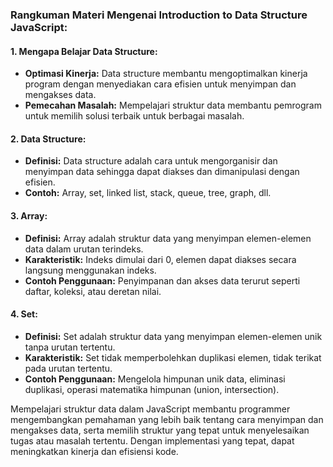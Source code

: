 ### Rangkuman Materi Mengenai Introduction to Data Structure JavaScript:

#### 1. Mengapa Belajar Data Structure:

- **Optimasi Kinerja:** Data structure membantu mengoptimalkan kinerja program dengan menyediakan cara efisien untuk menyimpan dan mengakses data.
- **Pemecahan Masalah:** Mempelajari struktur data membantu pemrogram untuk memilih solusi terbaik untuk berbagai masalah.

#### 2. Data Structure:

- **Definisi:** Data structure adalah cara untuk mengorganisir dan menyimpan data sehingga dapat diakses dan dimanipulasi dengan efisien.
- **Contoh:** Array, set, linked list, stack, queue, tree, graph, dll.

#### 3. Array:

- **Definisi:** Array adalah struktur data yang menyimpan elemen-elemen data dalam urutan terindeks.
- **Karakteristik:** Indeks dimulai dari 0, elemen dapat diakses secara langsung menggunakan indeks.
- **Contoh Penggunaan:** Penyimpanan dan akses data terurut seperti daftar, koleksi, atau deretan nilai.

#### 4. Set:

- **Definisi:** Set adalah struktur data yang menyimpan elemen-elemen unik tanpa urutan tertentu.
- **Karakteristik:** Set tidak memperbolehkan duplikasi elemen, tidak terikat pada urutan tertentu.
- **Contoh Penggunaan:** Mengelola himpunan unik data, eliminasi duplikasi, operasi matematika himpunan (union, intersection).

Mempelajari struktur data dalam JavaScript membantu programmer mengembangkan pemahaman yang lebih baik tentang cara menyimpan dan mengakses data, serta memilih struktur yang tepat untuk menyelesaikan tugas atau masalah tertentu. Dengan implementasi yang tepat, dapat meningkatkan kinerja dan efisiensi kode.
